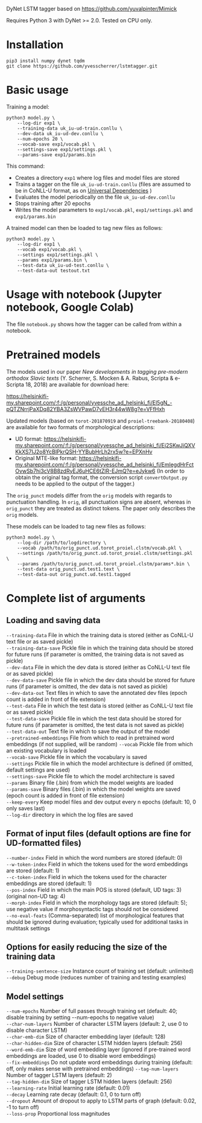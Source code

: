 DyNet LSTM tagger based on https://github.com/yuvalpinter/Mimick

Requires Python 3 with DyNet >= 2.0. Tested on CPU only.

# Installation

```
pip3 install numpy dynet tqdm
git clone https://github.com/yvesscherrer/lstmtagger.git
```

# Basic usage

Training a model:

```
python3 model.py \
    --log-dir exp1 \
    --training-data uk_iu-ud-train.conllu \
    --dev-data uk_iu-ud-dev.conllu \
    --num-epochs 20 \
    --vocab-save exp1/vocab.pkl \
    --settings-save exp1/settings.pkl \
    --params-save exp1/params.bin
```

This command:

* Creates a directory `exp1` where log files and model files are stored
* Trains a tagger on the file `uk_iu-ud-train.conllu` (files are assumed to be in CoNLL-U format, as on [Universal Dependencies](https://universaldependencies.org) )
* Evaluates the model periodically on the file `uk_iu-ud-dev.conllu`
* Stops training after 20 epochs
* Writes the model parameters to `exp1/vocab.pkl`, `exp1/settings.pkl` and `exp1/params.bin`

A trained model can then be loaded to tag new files as follows:

```
python3 model.py \
    --log-dir exp1 \
    --vocab exp1/vocab.pkl \
    --settings exp1/settings.pkl \
    --params exp1/params.bin \
    --test-data uk_iu-ud-test.conllu \
    --test-data-out testout.txt
```

# Usage with notebook (Jupyter notebook, Google Colab)

The file `notebook.py` shows how the tagger can be called from within a notebook.

# Pretrained models

The models used in our paper *New developments in tagging pre-modern orthodox Slavic texts* (Y. Scherrer, S. Mocken & A. Rabus, Scripta & e-Scripta 18, 2018) are available for download here:

https://helsinkifi-my.sharepoint.com/:f:/g/personal/yvessche_ad_helsinki_fi/El5gN_-pQTZNrrjPaXDq82YBA3ZsWVPawD7vEH3r44wW8g?e=VFfHxh

Updated models (based on `torot-201870919` and `proiel-treebank-20180408`) are available for two formats of morphological descriptions:

* UD format: https://helsinkifi-my.sharepoint.com/:f:/g/personal/yvessche_ad_helsinki_fi/Ej2SKwJiQXVKkXS7IJ2o8YcBlPkrQSH-YYBubHrLh2rx5w?e=EPXnHv
* Original MTE-like format: https://helsinkifi-my.sharepoint.com/:f:/g/personal/yvessche_ad_helsinki_fi/EmlegdHrFctOvwSb7hi3cV8B8zdRyEJ6uHCE6tZlR-EJmQ?e=eJykw6 (In order to obtain the original tag format, the conversion script `convertOutput.py` needs to be applied to the output of the tagger.)

The `orig_punct` models differ from the `orig` models with regards to punctuation handling. In `orig`, all punctuation signs are absent, whereas in `orig_punct` they are treated as distinct tokens. The paper only describes the `orig` models.

These models can be loaded to tag new files as follows:

```
python3 model.py \
    --log-dir /path/to/logdirectory \
    --vocab /path/to/orig_punct.ud.torot_proiel.clstm/vocab.pkl \
    --settings /path/to/orig_punct.ud.torot_proiel.clstm/settings.pkl \
    --params /path/to/orig_punct.ud.torot_proiel.clstm/params*.bin \
    --test-data orig_punct.ud.test1.text \
    --test-data-out orig_punct.ud.test1.tagged
```


# Complete list of arguments

## Loading and saving data

`--training-data`	File in which the training data is stored (either as CoNLL-U text file or as saved pickle)  
`--training-data-save`	Pickle file in which the training data should be stored for future runs (if parameter is omitted, the training data is not saved as pickle)  
`--dev-data`	File in which the dev data is stored (either as CoNLL-U text file or as saved pickle)  
`--dev-data-save`	Pickle file in which the dev data should be stored for future runs (if parameter is omitted, the dev data is not saved as pickle)  
`--dev-data-out`	Text files in which to save the annotated dev files (epoch count is added in front of file extension)  
`--test-data`	File in which the test data is stored (either as CoNLL-U text file or as saved pickle)  
`--test-data-save`	Pickle file in which the test data should be stored for future runs (if parameter is omitted, the test data is not saved as pickle)  
`--test-data-out`	Text file in which to save the output of the model  
`--pretrained-embeddings`	File from which to read in pretrained word embeddings (if not supplied, will be random)
`--vocab`	Pickle file from which an existing vocabulary is loaded  
`--vocab-save`	Pickle file in which the vocabulary is saved  
`--settings`	Pickle file in which the model architecture is defined (if omitted, default settings are used)  
`--settings-save`	Pickle file to which the model architecture is saved  
`--params`	Binary file (.bin) from which the model weights are loaded  
`--params-save`	Binary files (.bin) in which the model weights are saved (epoch count is added in front of file extension)  
`--keep-every`	Keep model files and dev output every n epochs (default: 10, 0 only saves last)  
`--log-dir`	directory in which the log files are saved  

## Format of input files (default options are fine for UD-formatted files)

`--number-index`	Field in which the word numbers are stored (default: 0)  
`--w-token-index`	Field in which the tokens used for the word embeddings are stored (default: 1)  
`--c-token-index`	Field in which the tokens used for the character embeddings are stored (default: 1)  
`--pos-index`	Field in which the main POS is stored (default, UD tags: 3) (original non-UD tag: 4)  
`--morph-index`	Field in which the morphology tags are stored (default: 5); use negative value if morphosyntactic tags should not be considered  
`--no-eval-feats`	(Comma-separated) list of morphological features that should be ignored during evaluation; typically used for additional tasks in multitask settings  

## Options for easily reducing the size of the training data

`--training-sentence-size`	Instance count of training set (default: unlimited)  
`--debug`	Debug mode (reduces number of training and testing examples)  

## Model settings

`--num-epochs`	Number of full passes through training set (default: 40; disable training by setting --num-epochs to negative value)  
`--char-num-layers`	Number of character LSTM layers (default: 2, use 0 to disable character LSTM)  
`--char-emb-dim`	Size of character embedding layer (default: 128)  
`--char-hidden-dim`	Size of character LSTM hidden layers (default: 256)  
`--word-emb-dim`	Size of word embedding layer (ignored if pre-trained word embeddings are loaded, use 0 to disable word embeddings)  
`--fix-embeddings`	Do not update word embeddings during training (default: off, only makes sense with pretrained embeddings)
`--tag-num-layers`	Number of tagger LSTM layers (default: 2)  
`--tag-hidden-dim`	Size of tagger LSTM hidden layers (default: 256)  
`--learning-rate`	Initial learning rate (default: 0.01)  
`--decay`	Learning rate decay (default: 0.1, 0 to turn off)  
`--dropout`	Amount of dropout to apply to LSTM parts of graph (default: 0.02, -1 to turn off)  
`--loss-prop`	Proportional loss magnitudes  

